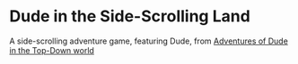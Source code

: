 # Dude in the Side-Scrolling Land

A side-scrolling adventure game, featuring Dude, from [Adventures of Dude in the Top-Down world](https://github.com/diguifi/Dude-TopDown)
